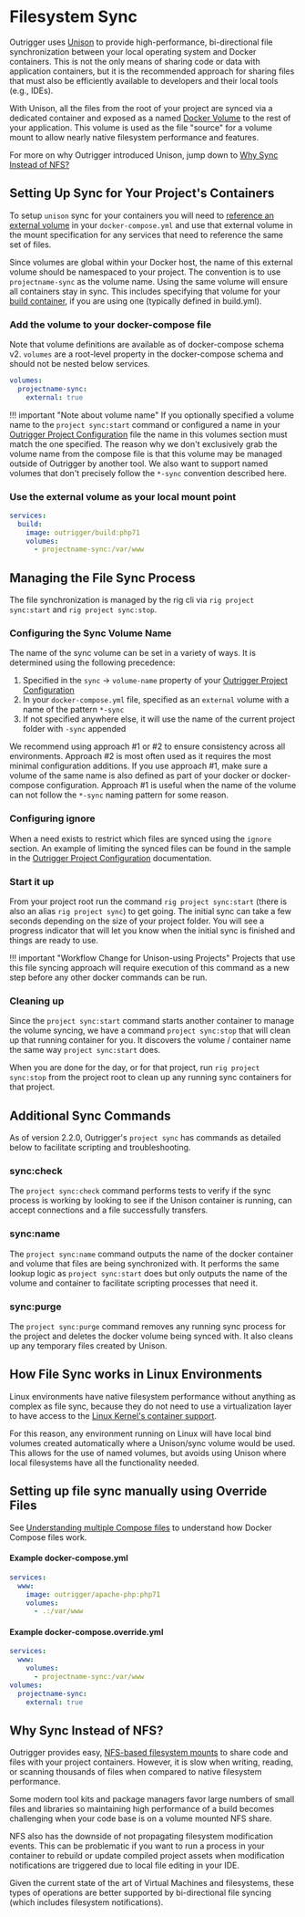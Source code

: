 # Filesystem Sync

Outrigger uses [Unison](https://github.com/bcpierce00/unison) to provide high-performance,
bi-directional file synchronization between your local operating system and Docker containers.
This is not the only means of sharing code or data with application containers, but it is
the recommended approach for sharing files that must also be efficiently available to
developers and their local tools (e.g., IDEs).

With Unison, all the files from the root of your project are synced via a dedicated
container and exposed as a named [Docker Volume](https://docs.docker.com/engine/tutorials/dockervolumes/)
to the rest of your application. This volume is used as the file "source" for a volume
mount to allow nearly native filesystem performance and features.

For more on why Outrigger introduced Unison, jump down to [Why Sync Instead of NFS?](#why-sync-instead-of-nfs)

## Setting Up Sync for Your Project's Containers

To setup `unison` sync for your containers you will need to
[reference an external volume](https://docs.docker.com/compose/compose-file/#volume-configuration-reference)
in your `docker-compose.yml` and use that external volume in the mount specification for any services that need to
reference the same set of files.

Since volumes are global within your Docker host, the name of this external volume
should be namespaced to your project. The convention is to use `projectname-sync`
as the volume name. Using the same volume will ensure all containers stay in sync.
This includes specifying that volume for your [build container](/common-tasks/using-the-build-container),
if you are using one (typically defined in build.yml).

### Add the volume to your docker-compose file

Note that volume definitions are available as of docker-compose schema v2. `volumes` are
a root-level property in the docker-compose schema and should not be nested below services.

```yaml
volumes:
  projectname-sync:
    external: true
```

!!! important "Note about volume name"
    If you optionally specified a volume name to the `project sync:start` command or
    configured a name in your [Outrigger Project Configuration](./project-configuration.md)
    file the name in this volumes section must match the one specified. The reason why we
    don't exclusively grab the volume name from the compose file is that this volume may be
    managed outside of Outrigger by another tool. We also want to support named volumes that
    don't precisely follow the `*-sync` convention described here.

### Use the external volume as your local mount point

```yaml
services:
  build:
    image: outrigger/build:php71
    volumes:
      - projectname-sync:/var/www
```

## Managing the File Sync Process

The file synchronization is managed by the rig cli via `rig project sync:start` and `rig project sync:stop`.

### Configuring the Sync Volume Name

The name of the sync volume can be set in a variety of ways. It is determined using the following precedence:

1. Specified in the `sync` -> `volume-name` property of your [Outrigger Project Configuration](./project-configuration.md)
2. In your `docker-compose.yml` file, specified as an `external` volume with a name of the pattern `*-sync`
3. If not specified anywhere else, it will use the name of the current project folder with `-sync` appended

We recommend using approach #1 or #2 to ensure consistency across all environments. Approach #2 is most
often used as it requires the most minimal configuration additions. If you use approach #1, make sure a
volume of the same name is also defined as part of your docker or docker-compose configuration.
Approach #1 is useful when the name of the volume can not follow the `*-sync` naming pattern for some reason.

### Configuring ignore

When a need exists to restrict which files are synced using the `ignore` section. An example of limiting
the synced files can be found in the sample in the [Outrigger Project Configuration](./project-configuration.md)
documentation.

### Start it up

From your project root run the command `rig project sync:start` (there is also an alias `rig project sync`)
to get going. The initial sync can take a few seconds depending on the size of your project folder. You will
see a progress indicator that will let you know when the initial sync is finished and things are ready to use.

!!! important "Workflow Change for Unison-using Projects"
    Projects that use this file syncing approach will require execution of this command as a new step
    before any other docker commands can be run.

### Cleaning up

Since the `project sync:start` command starts another container to manage the volume syncing, we have a
command `project sync:stop` that will clean up that running container for you. It discovers the
volume / container name the same way `project sync:start` does.

When you are done for the day, or for that project, run `rig project sync:stop` from the project root to clean up any running
sync containers for that project.

## Additional Sync Commands

As of version 2.2.0, Outrigger's `project sync` has commands as detailed below to facilitate scripting and troubleshooting.

### sync:check

The `project sync:check` command performs tests to verify if the sync process is working by looking
to see if the Unison container is running, can accept connections and a file successfully transfers.

### sync:name

The `project sync:name` command outputs the name of the docker container and volume that files are
being synchronized with. It performs the same lookup logic as `project sync:start` does but only
outputs the name of the volume and container to facilitate scripting processes that need it.

### sync:purge

The `project sync:purge` command removes any running sync process for the project and deletes
the docker volume being synced with. It also cleans up any temporary files created by Unison. 

## How File Sync works in Linux Environments

Linux environments have native filesystem performance without anything as complex as file sync,
because they do not need to use a virtualization layer to have access to the
[Linux Kernel's container support](https://jvns.ca/blog/2016/10/10/what-even-is-a-container/).

For this reason, any environment running on Linux will have local bind volumes created automatically
where a Unison/sync volume would be used. This allows for the use of named volumes, but avoids using
Unison where local filesystems have all the functionality needed.

## Setting up file sync manually using Override Files

See [Understanding multiple Compose files](https://docs.docker.com/compose/extends/#understanding-multiple-compose-files)
to understand how Docker Compose files work.

#### Example docker-compose.yml

```yaml
services:
  www:
    image: outrigger/apache-php:php71
    volumes:
      - .:/var/www
```

#### Example docker-compose.override.yml

```yaml
services:
  www:
    volumes:
      - projectname-sync:/var/www
volumes:
  projectname-sync:
    external: true
```

## Why Sync Instead of NFS?

Outrigger provides easy, [NFS-based filesystem mounts](/project-setup/key-concepts) to share code
and files with your project containers. However, it is slow when writing, reading, or scanning
thousands of files when compared to native filesystem performance.

Some modern tool kits and package managers favor large numbers of small files and libraries
so maintaining high performance of a build becomes challenging when your code base is on a
volume mounted NFS share.

NFS also has the downside of not propagating filesystem modification events. This can be problematic if you want to run
a process in your container to rebuild or update compiled project assets when modification notifications are triggered
due to local file editing in your IDE.

Given the current state of the art of Virtual Machines and filesystems, these types of operations
are better supported by bi-directional file syncing (which includes filesystem notifications).

